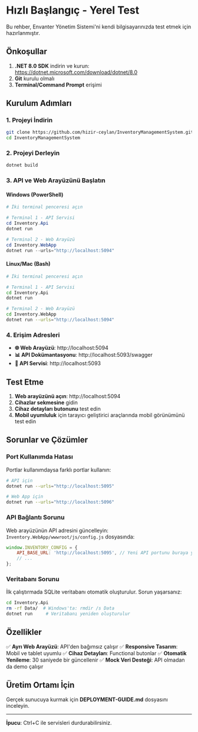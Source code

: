 # Hızlı Başlangıç - Yerel Test

Bu rehber, Envanter Yönetim Sistemi'ni kendi bilgisayarınızda test etmek için hazırlanmıştır.

## Önkoşullar

1. **.NET 8.0 SDK** indirin ve kurun: https://dotnet.microsoft.com/download/dotnet/8.0
2. **Git** kurulu olmalı
3. **Terminal/Command Prompt** erişimi

## Kurulum Adımları

### 1. Projeyi İndirin
```bash
git clone https://github.com/hizir-ceylan/InventoryManagementSystem.git
cd InventoryManagementSystem
```

### 2. Projeyi Derleyin
```bash
dotnet build
```

### 3. API ve Web Arayüzünü Başlatın

#### Windows (PowerShell)
```powershell
# İki terminal penceresi açın

# Terminal 1 - API Servisi
cd Inventory.Api
dotnet run

# Terminal 2 - Web Arayüzü  
cd Inventory.WebApp
dotnet run --urls="http://localhost:5094"
```

#### Linux/Mac (Bash)
```bash
# İki terminal penceresi açın

# Terminal 1 - API Servisi
cd Inventory.Api
dotnet run

# Terminal 2 - Web Arayüzü
cd Inventory.WebApp
dotnet run --urls="http://localhost:5094"
```

### 4. Erişim Adresleri

- **🌐 Web Arayüzü**: http://localhost:5094
- **📊 API Dokümantasyonu**: http://localhost:5093/swagger
- **🔧 API Servisi**: http://localhost:5093

## Test Etme

1. **Web arayüzünü açın**: http://localhost:5094
2. **Cihazlar sekmesine** gidin
3. **Cihaz detayları butonunu** test edin
4. **Mobil uyumluluk** için tarayıcı geliştirici araçlarında mobil görünümünü test edin

## Sorunlar ve Çözümler

### Port Kullanımda Hatası
Portlar kullanımdaysa farklı portlar kullanın:
```bash
# API için
dotnet run --urls="http://localhost:5095"

# Web App için  
dotnet run --urls="http://localhost:5096"
```

### API Bağlantı Sorunu
Web arayüzünün API adresini güncelleyin:
`Inventory.WebApp/wwwroot/js/config.js` dosyasında:
```javascript
window.INVENTORY_CONFIG = {
    API_BASE_URL: 'http://localhost:5095', // Yeni API portunu buraya yazın
    // ...
};
```

### Veritabanı Sorunu
İlk çalıştırmada SQLite veritabanı otomatik oluşturulur. Sorun yaşarsanız:
```bash
cd Inventory.Api
rm -rf Data/  # Windows'ta: rmdir /s Data
dotnet run     # Veritabanı yeniden oluşturulur
```

## Özellikler

✅ **Ayrı Web Arayüzü**: API'den bağımsız çalışır
✅ **Responsive Tasarım**: Mobil ve tablet uyumlu
✅ **Cihaz Detayları**: Functional butonlar
✅ **Otomatik Yenileme**: 30 saniyede bir güncellenir
✅ **Mock Veri Desteği**: API olmadan da demo çalışır

## Üretim Ortamı İçin

Gerçek sunucuya kurmak için **DEPLOYMENT-GUIDE.md** dosyasını inceleyin.

---

**İpucu**: Ctrl+C ile servisleri durdurabilirsiniz.